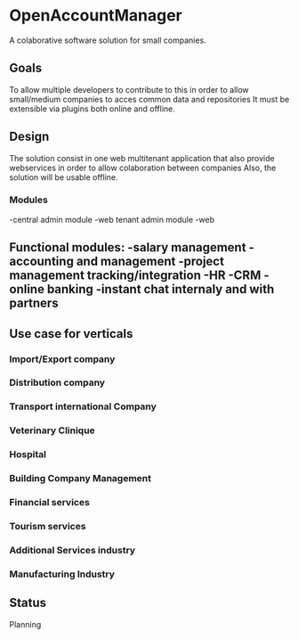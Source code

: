 # OpenAccountManager
A colaborative software solution for small companies.

## Goals
To allow multiple developers to contribute to this in order to allow small/medium companies to acces common data and repositories
It must be extensible via plugins both online and offline.
## Design
The solution consist in one web multitenant application that also provide webservices in order to allow colaboration between companies
Also, the solution will be usable offline.


### Modules
-central admin module
-web tenant admin module
-web

Functional modules:
  -salary management
  -accounting and management
  -project management tracking/integration
  -HR
  -CRM
  -online banking
  -instant chat internaly and with partners
  -


## Use case for verticals
### Import/Export company
### Distribution company
### Transport international Company
### Veterinary Clinique
### Hospital
### Building Company Management
### Financial services
### Tourism services
### Additional Services industry
### Manufacturing Industry



## Status
Planning
